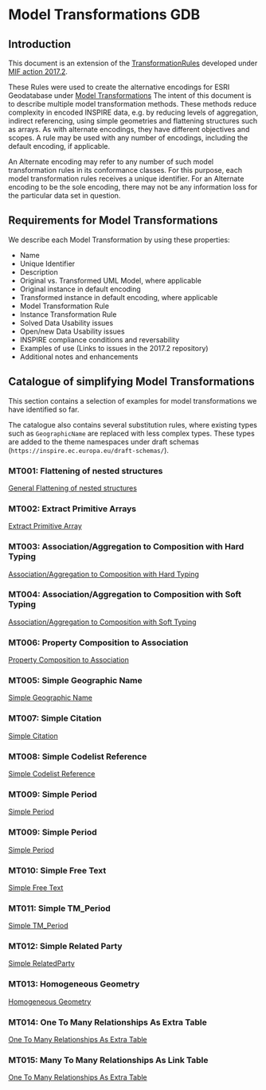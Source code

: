 # Model Transformations GDB

## Introduction

This document is an extension of the [TransformationRules](`https://github.com/INSPIRE-MIF/2017.2/blob/master/model-transformations/TransformationRules.md`) developed under [MIF action 2017.2](`https://github.com/INSPIRE-MIF/2017.2`).  

These Rules were used to create the alternative encodings for ESRI Geodatabase under [Model Transformations](./GeneralFlattening.md) The intent of this document is to describe multiple model transformation methods. These methods reduce complexity in encoded INSPIRE data, e.g. by reducing levels of aggregation, indirect referencing, using simple geometries and flattening structures such as arrays. As with alternate encodings, they have different objectives and scopes. A rule may be used with any number of encodings, including the default encoding, if applicable.

An Alternate encoding may refer to any number of such model transformation rules in its conformance classes. For this purpose, each model transformation rules receives a unique identifier. For an Alternate encoding to be the sole encoding, there may not be any information loss for the particular data set in question.

## Requirements for Model Transformations

We describe each Model Transformation by using these properties:

- Name
- Unique Identifier
- Description
- Original vs. Transformed UML Model, where applicable
- Original instance in default encoding
- Transformed instance in default encoding, where applicable
- Model Transformation Rule
- Instance Transformation Rule
- Solved Data Usability issues
- Open/new Data Usability issues
- INSPIRE compliance conditions and reversability
- Examples of use (Links to issues in the 2017.2 repository)
- Additional notes and enhancements

## Catalogue of simplifying Model Transformations

This section contains a selection of examples for model transformations we have identified so far. 

The catalogue also contains several substitution rules, where existing types such as `GeographicName` are replaced with less complex types. These types are added to the theme namespaces under draft schemas  (`https://inspire.ec.europa.eu/draft-schemas/`).

### MT001: Flattening of nested structures

[General Flattening of nested structures](./GeneralFlattening.md)

### MT002: Extract Primitive Arrays

[Extract Primitive Array](./ExtractPrimitiveArray.md)

### MT003: Association/Aggregation to Composition with Hard Typing

[Association/Aggregation to Composition with Hard Typing](./AssociatedComponentsHardType.md)

### MT004: Association/Aggregation to Composition with Soft Typing

[Association/Aggregation to Composition with Soft Typing](./AssociatedComponentsSoftType.md)

### MT006: Property Composition to Association

[Property Composition to Association](./PropertyCompositionToAssociation.md)


### MT005: Simple Geographic Name

[Simple Geographic Name](./SimpleGeographicName.md)

### MT007: Simple Citation

[Simple Citation](./SimpleCitation.md)

### MT008: Simple Codelist Reference

[Simple Codelist Reference](./SimpleCodelistReference.md)

### MT009: Simple Period

[Simple Period](./SimplePeriod.md)

### MT009: Simple Period

[Simple Period](./SimplePeriod.md)

### MT010: Simple Free Text

[Simple Free Text](./SimplePT_FreeText.md)

### MT011: Simple TM_Period

[Simple TM_Period](./SimpleTM_Period.md)

### MT012: Simple Related Party

[Simple RelatedParty](./SimpleRelatedParty.md)

### MT013: Homogeneous Geometry

[Homogeneous Geometry](./HomogeneousGeometry.md)

### MT014: One To Many Relationships As Extra Table

[One To Many Relationships As Extra Table](./OneToManyRelationshipsAsExtraTable.md)


### MT015: Many To Many Relationships As Link Table

[One To Many Relationships As Extra Table](./ManyToManyRelationshipsAsLinkTable.md)
